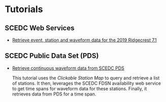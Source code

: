 # Tutorials

## SCEDC Web Services

*  [Retrieve event, station and waveform data for the 2019 Ridgecrest 7.1](../main/jupyter-notebooks/Ridgecrest7_1_SCEDC_web_services.ipynb)

## SCEDC Public Data Set (PDS)  
  
*  [Retrieve continuous waveform data from SCEDC PDS](../main/jupyter-notebooks/PDS_fetch_continuous_data/PDS_fetch_continuous_data.ipynb) 
  
    This tutorial uses the *Clickable Station Map* to query and retrieve a list of stations. It then, leverages the SCEDC FDSN availability web service to get time spans for waveform data for these stations. Finally, it retrieves data from PDS for a time span.
